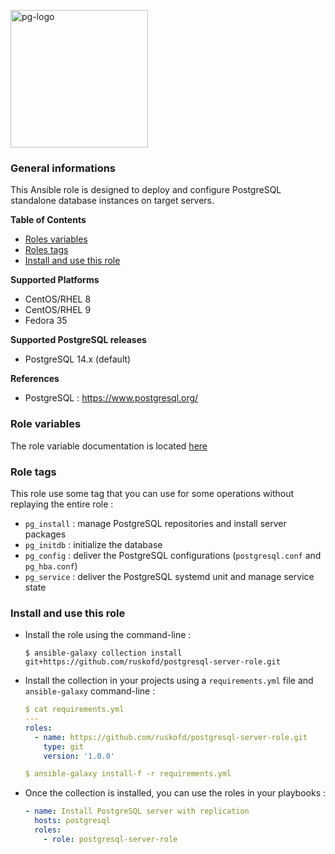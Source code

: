 <p><img src="https://icon-library.com/images/postgresql-icon/postgresql-icon-20.jpg" alt="pg-logo" title="pg" align="top" height=220 /></p>

### General informations

This Ansible role is designed to deploy and configure PostgreSQL standalone database instances on target servers.

**Table of Contents**

  - [Roles variables](#role-variables)
  - [Roles tags](#role-variables)
  - [Install and use this role](#install-and-use-this-role)

**Supported Platforms**

  - CentOS/RHEL 8
  - CentOS/RHEL 9
  - Fedora 35

**Supported PostgreSQL releases**

  - PostgreSQL 14.x (default)

**References**

  - PostgreSQL : https://www.postgresql.org/

### Role variables

The role variable documentation is located [here](docs/variables.md)

### Role tags

This role use some tag that you can use for some operations without replaying the entire role :

- `pg_install` : manage PostgreSQL repositories and install server packages
- `pg_initdb` : initialize the database
- `pg_config` : deliver the PostgreSQL configurations (`postgresql.conf` and `pg_hba.conf`)
- `pg_service` : deliver the PostgreSQL systemd unit and manage service state

### Install and use this role

* Install the role using the command-line :

  ```shell
  $ ansible-galaxy collection install git+https://github.com/ruskofd/postgresql-server-role.git
  ```

* Install the collection in your projects using a `requirements.yml` file and `ansible-galaxy` command-line :

  ```YAML
  $ cat requirements.yml
  ---
  roles:
    - name: https://github.com/ruskofd/postgresql-server-role.git
      type: git
      version: '1.0.0'

  $ ansible-galaxy install-f -r requirements.yml
  ```

* Once the collection is installed, you can use the roles in your playbooks :

  ```yaml
  - name: Install PostgreSQL server with replication
    hosts: postgresql
    roles:
      - role: postgresql-server-role
  ```
